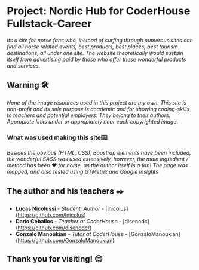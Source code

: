 # Project: Nordic Hub for CoderHouse Fullstack-Career
_Its a site for norse fans who, instead of surfing through numerous sites can find all norse related events, best products, best places, best tourism destinations, all under one site.
 The website theoretically would sustain itself from advertising paid by those who offer these wonderful products and services._

## Warning 🛠️
_None of the image resources used in this project are my own. This site is non-profit and its sole purpose is academic and for showing coding-skills to teachers and potential employers. They belong to their authors. Appropiate links under or appropiately near each copyrighted image._

### What was used making this site⌨️
_Besides the obvious (HTML, CSS), Boostrap elements have been included, the wonderful SASS was used extensively, however, the main ingredient / method has been ❤️ for norse, as the author itself is a fan! 
The page was mapped, and also tested using GTMetrix and Google Insights_

## The author and his teachers ✒️
* **Lucas Nicolussi** - *Student, Author* - [lnicolus] (https://github.com/lnicolus)
* **Darío Ceballos** - *Teacher at CoderHouse* - [disenodc] (https://github.com/disenodc/)
* **Gonzalo Manoukian** - *Tutor at CoderHouse* - [GonzaloManoukian] (https://github.com/GonzaloManoukian)

## Thank you for visiting! 😊
